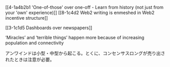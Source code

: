 [[4-1a4b2b1 'One-of-those' over one-off - Learn from history (not just from your 'own' experience)]]
[[8-1c4d2 Web2 writing is enmeshed in Web2 incentive structure]]

[[3-1c1d5 Dashboards over newspapers]]

‘Miracles’ and ‘terrible things’ happen more because of increasing population and connectivity

アンワインドは小型・中型から起こる。とくに、コンセンサスロングが売り出されたときは注意が必要。